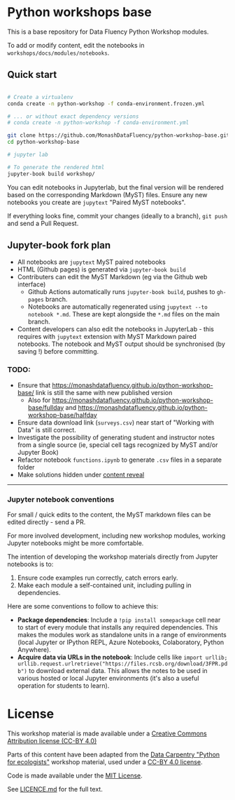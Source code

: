 # Python workshops base

This is a base repository for Data Fluency Python Workshop modules.

To add or modify content, edit the notebooks in 
`workshops/docs/modules/notebooks`.

## Quick start
```bash

# Create a virtualenv
conda create -n python-workshop -f conda-environment.frozen.yml

# ... or without exact dependency versions
# conda create -n python-workshop -f conda-environment.yml

git clone https://github.com/MonashDataFluency/python-workshop-base.git
cd python-workshop-base

# jupyter lab

# To generate the rendered html
jupyter-book build workshop/
```

You can edit notebooks in Jupyterlab, but the final version will be rendered based on the corresponding Markdown (MyST) files. Ensure any new notebooks you create are `jupytext` "Paired MyST notebooks".

If everything looks fine, commit your changes (ideally to a branch), `git push` and send a Pull Request.

## Jupyter-book fork plan

- All notebooks are `jupytext` MyST paired notebooks
- HTML (Github pages) is generated via `jupyter-book build`
- Contributers can edit the MyST Markdown (eg via the Github web interface)
  - Github Actions automatically runs `jupyter-book build`, pushes to `gh-pages` branch.
  - Notebooks are automatically regenerated using `jupytext --to notebook *.md`. These are kept alongside the `*.md` files on the main branch.
- Content developers can also edit the notebooks in JupyterLab - this requires with `jupytext` extension with MyST Markdown paired notebooks. The notebook and MyST output should be synchronised (by saving !) before committing.

### TODO:
- Ensure that https://monashdatafluency.github.io/python-workshop-base/ link is still the same with new published version
  - Also for https://monashdatafluency.github.io/python-workshop-base/fullday and https://monashdatafluency.github.io/python-workshop-base/halfday
- Ensure data download link (`surveys.csv`) near start of "Working with Data" is still correct.
- Investigate the possibility of generating student and instructor notes from a single source (ie, special cell tags recognized by MyST and/or Jupyter Book)
- Refactor notebook `functions.ipynb` to generate `.csv` files in a separate folder
- Make solutions hidden under [content reveal](https://jupyterbook.org/interactive/hiding.html#toggle-admonition-content-with-dropdowns)
----------------

### Jupyter notebook conventions

For small / quick edits to the content, the MyST markdown files can be edited directly - send a PR.

For more involved development, including new workshop modules, working Jupyter notebooks might be more comfortable.

The intention of developing the workshop materials directly from Jupyter notebooks is to:

1. Ensure code examples run correctly, catch errors early.
2. Make each module a self-contained unit, including pulling in dependencies.

Here are some conventions to follow to achieve this:

* **Package dependencies**: Include a `!pip install somepackage` cell near to start of every module
  that installs any required dependencies. This makes the modules work as standalone units in a range 
  of environments (local Jupyter or IPython REPL, Azure Notebooks, Colaboratory, Python Anywhere).
* **Acquire data via URLs in the notebook**: Include cells like `import urllib; urllib.request.urlretrieve("https://files.rcsb.org/download/3FPR.pdb")` to download external data.
  This allows the notes to be used in various hosted or local Jupyter environments 
  (it's also a useful operation for students to learn).


# License

This workshop material is made available under a 
[Creative Commons Attribution license (CC-BY 4.0)](https://creativecommons.org/licenses/by/4.0/legalcode)

Parts of this content have been adapted from the 
[Data Carpentry "Python for ecologists"](http://www.datacarpentry.org/python-ecology-lesson/) 
workshop material, used under a [CC-BY 4.0 license](https://creativecommons.org/licenses/by/4.0/legalcode).

Code is made available under the 
[MIT License](http://opensource.org/licenses/mit-license.html).

See [LICENCE.md](LICENSE.md) for the full text.

